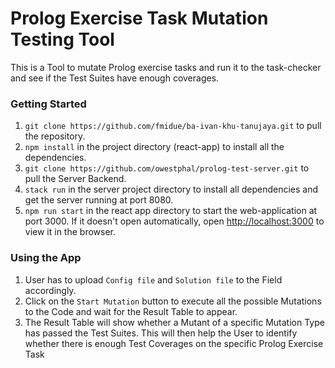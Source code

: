 # Prolog Exercise Task Mutation Testing Tool

This is a Tool to mutate Prolog exercise tasks and run it to the task-checker and see if the Test Suites have enough coverages.

### Getting Started

1. `git clone https://github.com/fmidue/ba-ivan-khu-tanujaya.git` to pull the repository.
2. `npm install` in the project directory (react-app) to install all the dependencies.
3. `git clone https://github.com/owestphal/prolog-test-server.git` to pull the Server Backend.
4. `stack run` in the server project directory to install all dependencies and get the server running at port 8080.
5. `npm run start` in the react app directory to start the web-application at port 3000. If it doesn't open automatically, open [http://localhost:3000](http://localhost:3000) to view it in the browser.


### Using the App

1. User has to upload `Config file` and `Solution file` to the Field accordingly.
2. Click on the `Start Mutation` button to execute all the possible Mutations to the Code and wait for the Result Table to appear.
3. The Result Table will show whether a Mutant of a specific Mutation Type has passed the Test Suites. This will then help the User to identify whether there is enough Test Coverages on the specific Prolog Exercise Task